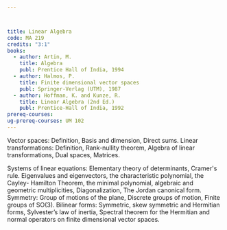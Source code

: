 ```yaml
---



title: Linear Algebra
code: MA 219
credits: "3:1"
books:
  - author: Artin, M.  
    title: Algebra
    publ: Prentice Hall of India, 1994
  - author: Halmos, P.
    title: Finite dimensional vector spaces
    publ: Springer-Verlag (UTM), 1987
  - author: Hoffman, K. and Kunze, R.
    title: Linear Algebra (2nd Ed.)
    publ: Prentice-Hall of India, 1992
prereq-courses: 
ug-prereq-courses: UM 102
---
```




Vector spaces: Definition, Basis and dimension, Direct sums.
Linear transformations: Definition, Rank-nullity theorem, Algebra of linear
transformations, Dual spaces, Matrices.

Systems of linear equations: Elementary theory of determinants, Cramer's rule.
Eigenvalues and eigenvectors, the characteristic polynomial, the Cayley-
Hamilton Theorem, the minimal polynomial, algebraic and geometric
multiplicities, Diagonalization, The Jordan canonical form.
Symmetry: Group of motions of the plane, Discrete groups of motion, Finite
groups of SO(3).
Bilinear forms: Symmetric, skew symmetric and Hermitian forms, Sylvester’s law
of inertia, Spectral theorem for the Hermitian and normal operators on finite
dimensional vector spaces.
 
